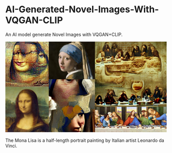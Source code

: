 # AI-Generated-Novel-Images-With-VQGAN-CLIP
An AI model generate Novel Images with VQGAN+CLIP.


![](images/cover.jpg)



The Mona Lisa is a half-length portrait painting by Italian artist Leonardo da Vinci. 
